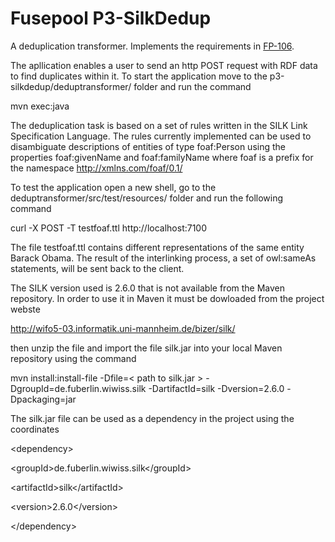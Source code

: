 Fusepool P3-SilkDedup
============

A deduplication transformer. Implements the requirements in [FP-106](https://fusepool.atlassian.net/browse/FP-106).

The apllication enables a user to send an http POST request with RDF data to find duplicates within it. To start the application move to the p3-silkdedup/deduptransformer/ folder and run the command

mvn exec:java

The deduplication task is based on a set of rules written in the SILK Link Specification Language. The rules currently implemented can be used to disambiguate descriptions of entities of type foaf:Person using the properties 
foaf:givenName and foaf:familyName where foaf is a prefix for the namespace http://xmlns.com/foaf/0.1/

To test the application open a new shell, go to the deduptransformer/src/test/resources/ folder and run the following command 

curl -X POST -T testfoaf.ttl http://localhost:7100

The file testfoaf.ttl contains different representations of the same entity Barack Obama. The result of the interlinking process, a set of owl:sameAs statements, will be sent back to the client.

The SILK version used is 2.6.0 that is not available from the Maven repository. In order to use it in Maven it must be dowloaded from the project webste

http://wifo5-03.informatik.uni-mannheim.de/bizer/silk/

then unzip the file and import the file silk.jar into your local Maven repository using the command

mvn install:install-file -Dfile=&lt; path to silk.jar &gt; -DgroupId=de.fuberlin.wiwiss.silk -DartifactId=silk -Dversion=2.6.0 -Dpackaging=jar

The silk.jar file can be used as a dependency in the project using the coordinates

&lt;dependency&gt;

  &lt;groupId&gt;de.fuberlin.wiwiss.silk&lt;/groupId&gt;
  
  &lt;artifactId&gt;silk&lt;/artifactId&gt;
  
  &lt;version&gt;2.6.0&lt;/version&gt;
  
&lt;/dependency&gt;
